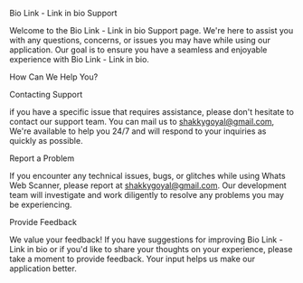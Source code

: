 Bio Link - Link in bio Support

Welcome to the Bio Link - Link in bio Support page. We're here to assist you with any questions, concerns, or issues you may have while using our application. Our goal is to ensure you have a seamless and enjoyable experience with Bio Link - Link in bio.

How Can We Help You?

Contacting Support

if you have a specific issue that requires assistance, please don't hesitate to contact our support team. You can mail us to shakkygoyal@gmail.com, We're available to help you 24/7 and will respond to your inquiries as quickly as possible.

Report a Problem

If you encounter any technical issues, bugs, or glitches while using Whats Web Scanner, please report at shakkygoyal@gmail.com. Our development team will investigate and work diligently to resolve any problems you may be experiencing.

Provide Feedback

We value your feedback! If you have suggestions for improving Bio Link - Link in bio or if you'd like to share your thoughts on your experience, please take a moment to provide feedback. Your input helps us make our application better.
